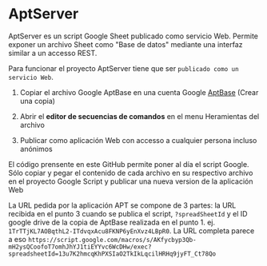 # AptServer

AptServer es un script Google Sheet publicado como servicio Web. Permite exponer un archivo Sheet como "Base de datos" mediante una interfaz similar a un accesso REST.

Para funcionar el proyecto AptServer tiene que ser `publicado como un servicio Web`.

1. Copiar el archivo Google AptBase en una cuenta Google
    [AptBase](https://docs.google.com/spreadsheets/d/1TrTTjKL7AOBqthL2-ITdvqxAcu8U8P6yEnXvz4LBpR0/copy) (Crear una copia)
    
2. Abrir el **editor de secuencias de comandos** en el menu Heramientas del archivo

3. Publicar como aplicación Web con accesso a cualquier persona incluso anónimos

El código prensente en este GitHub permite poner al día el script Google. Sólo copiar y pegar el contenido de cada archivo en su respectivo archivo en el proyecto Google Script y publicar una nueva version de la aplicación Web

La URL pedida por la aplicación APT se compone de 3 partes: la URL recibida en el punto 3 cuando se publica el script, `?spreadSheetId` y el ID google drive de la copia de AptBase realizada en el punto 1. ej. `1TrTTjKL7AOBqthL2-ITdvqxAcu8FKNP6yEnXvz4LBpR0`. La URL completa parece a eso `https://script.google.com/macros/s/AKfycbyp3Qb-mH2ysQCoofoT7omhJhYJ1tiEYYvc6WcDHw/exec?spreadsheetId=13u7K2hmcqKhPXSIaO2TkIkLqcilHRHq9jyFT_Ct78Qo` 
